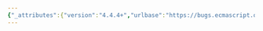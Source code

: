 ```yaml
---
{"_attributes":{"version":"4.4.4+","urlbase":"https://bugs.ecmascript.org/","maintainer":"dherman@mozilla.com"},"bug":{"bug_id":1446,"creation_ts":"2013-04-19 02:12:00 -0700","short_desc":"15.3.4.7: writable+configurable Function.prototype[@@hasInstance] can reveal [[BoundTarget]]","delta_ts":"2013-05-14 18:13:01 -0700","product":"Draft for 6th Edition","component":"technical issue","version":"Rev 14: March 8, 2013 Draft","rep_platform":"All","op_sys":"All","bug_status":"RESOLVED","resolution":"FIXED","priority":"Normal","bug_severity":"normal","everconfirmed":true,"reporter":{"uid":"andrebargull","name":"André Bargull"},"assigned_to":{"uid":"allen","name":"Allen Wirfs-Brock"},"long_desc":[{"commentid":3647,"comment_count":0,"who":{"uid":"andrebargull","name":"André Bargull"},"bug_when":"2013-04-19 02:12:31 -0700","thetext":"Function.prototype[@@hasInstance] is currently writable+configurable, re-defining Function.prototype[@@hasInstance] thus makes it possible to reveal the [[BoundTarget]] internal data property of bound functions.\n\nSimple example using `Intl.Collator.prototype.compare` which returns a bound function, the internal \"compare\" function should not be revealed to the user.\n\n> js> oldHasInstance = Function.prototype[getSym(\"@@hasInstance\")]\n> function @@hasInstance() { /* native code */ }\n> js> Function.prototype[getSym(\"@@hasInstance\")] = function(v){ print(\"@@hasInstance: \"+this); return oldHasInstance.call(this, v) }\n> function(v){ print(\"@@hasInstance: \"+this); return oldHasInstance.call(this, v) }\n> js> [] instanceof Intl.Collator.prototype.compare\n> @@hasInstance: function BoundFunction() { /* native code */ }\n> @@hasInstance: function compare() { /* native code */ }"},{"commentid":3658,"comment_count":1,"who":{"uid":"allen","name":"Allen Wirfs-Brock"},"bug_when":"2013-04-19 13:58:03 -0700","thetext":"Ok,  I'll make Function.prototype[@@hasInstance]] non-writable and non-configurable. \n\nfixed in rev 15 editor's draft"},{"commentid":3866,"comment_count":2,"who":{"uid":"allen","name":"Allen Wirfs-Brock"},"bug_when":"2013-05-14 18:13:01 -0700","thetext":"resolved in rev 15, May 14, 2013 draft"}]}}
---
```

